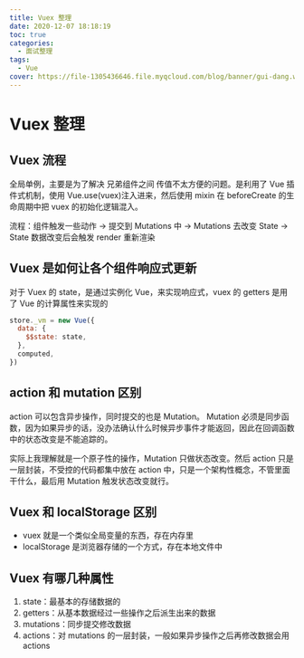 ```yaml
---
title: Vuex 整理
date: 2020-12-07 18:18:19
toc: true
categories:
  - 面试整理
tags:
  - Vue
cover: https://file-1305436646.file.myqcloud.com/blog/banner/gui-dang.webp
---
```


# Vuex 整理

## Vuex 流程

全局单例，主要是为了解决 兄弟组件之间 传值不太方便的问题。是利用了 Vue 插件式机制，使用 Vue.use(vuex)注入进来，然后使用 mixin 在 beforeCreate 的生命周期中把 vuex 的初始化逻辑混入。

流程：组件触发一些动作 -> 提交到 Mutations 中 -> Mutations 去改变 State -> State 数据改变后会触发 render 重新渲染

## Vuex 是如何让各个组件响应式更新

对于 Vuex 的 state，是通过实例化 Vue，来实现响应式，vuex 的 getters 是用了 Vue 的计算属性来实现的

```js
store._vm = new Vue({
  data: {
    $$state: state,
  },
  computed,
})
```

## action 和 mutation 区别

action 可以包含异步操作，同时提交的也是 Mutation。
Mutation 必须是同步函数，因为如果异步的话，没办法确认什么时候异步事件才能返回，因此在回调函数中的状态改变是不能追踪的。

实际上我理解就是一个原子性的操作，Mutation 只做状态改变。然后 action 只是一层封装，不受控的代码都集中放在 action 中，只是一个架构性概念，不管里面干什么，最后用 Mutation 触发状态改变就行。

## Vuex 和 localStorage 区别

- vuex 就是一个类似全局变量的东西，存在内存里
- localStorage 是浏览器存储的一个方式，存在本地文件中

## Vuex 有哪几种属性

1. state：最基本的存储数据的
2. getters：从基本数据经过一些操作之后派生出来的数据
3. mutations：同步提交修改数据
4. actions：对 mutations 的一层封装，一般如果异步操作之后再修改数据会用 actions
